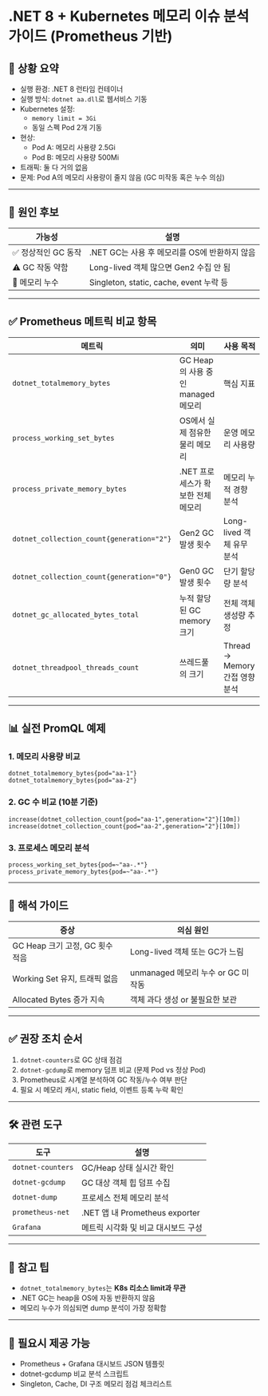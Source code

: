 
# .NET 8 + Kubernetes 메모리 이슈 분석 가이드 (Prometheus 기반)

## 📌 상황 요약

- 실행 환경: .NET 8 런타임 컨테이너
- 실행 방식: `dotnet aa.dll`로 웹서비스 기동
- Kubernetes 설정:
  - `memory limit = 3Gi`
  - 동일 스펙 Pod 2개 기동
- 현상:
  - Pod A: 메모리 사용량 2.5Gi
  - Pod B: 메모리 사용량 500Mi
- 트래픽: 둘 다 거의 없음
- 문제: Pod A의 메모리 사용량이 줄지 않음 (GC 미작동 혹은 누수 의심)

---

## 🔎 원인 후보

| 가능성 | 설명 |
|--------|------|
| ✅ 정상적인 GC 동작 | .NET GC는 사용 후 메모리를 OS에 반환하지 않음 |
| ⚠️ GC 작동 약함 | Long-lived 객체 많으면 Gen2 수집 안 됨 |
| 🔺 메모리 누수 | Singleton, static, cache, event 누락 등 |

---

## ✅ Prometheus 메트릭 비교 항목

| 메트릭 | 의미 | 사용 목적 |
|--------|------|-----------|
| `dotnet_totalmemory_bytes` | GC Heap의 사용 중인 managed 메모리 | 핵심 지표 |
| `process_working_set_bytes` | OS에서 실제 점유한 물리 메모리 | 운영 메모리 사용량 |
| `process_private_memory_bytes` | .NET 프로세스가 확보한 전체 메모리 | 메모리 누적 경향 분석 |
| `dotnet_collection_count{generation="2"}` | Gen2 GC 발생 횟수 | Long-lived 객체 유무 분석 |
| `dotnet_collection_count{generation="0"}` | Gen0 GC 발생 횟수 | 단기 할당량 분석 |
| `dotnet_gc_allocated_bytes_total` | 누적 할당된 GC memory 크기 | 전체 객체 생성량 추정 |
| `dotnet_threadpool_threads_count` | 쓰레드풀의 크기 | Thread → Memory 간접 영향 분석 |

---

## 📊 실전 PromQL 예제

### 1. 메모리 사용량 비교

```promql
dotnet_totalmemory_bytes{pod="aa-1"}
dotnet_totalmemory_bytes{pod="aa-2"}
```

### 2. GC 수 비교 (10분 기준)

```promql
increase(dotnet_collection_count{pod="aa-1",generation="2"}[10m])
increase(dotnet_collection_count{pod="aa-2",generation="2"}[10m])
```

### 3. 프로세스 메모리 분석

```promql
process_working_set_bytes{pod=~"aa-.*"}
process_private_memory_bytes{pod=~"aa-.*"}
```

---

## 🧠 해석 가이드

| 증상 | 의심 원인 |
|------|-----------|
| GC Heap 크기 고정, GC 횟수 적음 | Long-lived 객체 또는 GC가 느림 |
| Working Set 유지, 트래픽 없음 | unmanaged 메모리 누수 or GC 미작동 |
| Allocated Bytes 증가 지속 | 객체 과다 생성 or 불필요한 보관 |

---

## ✅ 권장 조치 순서

1. `dotnet-counters`로 GC 상태 점검
2. `dotnet-gcdump`로 memory 덤프 비교 (문제 Pod vs 정상 Pod)
3. Prometheus로 시계열 분석하여 GC 작동/누수 여부 판단
4. 필요 시 메모리 캐시, static field, 이벤트 등록 누락 확인

---

## 🛠 관련 도구

| 도구 | 설명 |
|------|------|
| `dotnet-counters` | GC/Heap 상태 실시간 확인 |
| `dotnet-gcdump` | GC 대상 객체 힙 덤프 수집 |
| `dotnet-dump` | 프로세스 전체 메모리 분석 |
| `prometheus-net` | .NET 앱 내 Prometheus exporter |
| `Grafana` | 메트릭 시각화 및 비교 대시보드 구성 |

---

## 📎 참고 팁

- `dotnet_totalmemory_bytes`는 **K8s 리소스 limit과 무관**
- .NET GC는 heap을 OS에 자동 반환하지 않음
- 메모리 누수가 의심되면 dump 분석이 가장 정확함

---

## 🧰 필요시 제공 가능

- Prometheus + Grafana 대시보드 JSON 템플릿
- dotnet-gcdump 비교 분석 스크립트
- Singleton, Cache, DI 구조 메모리 점검 체크리스트
